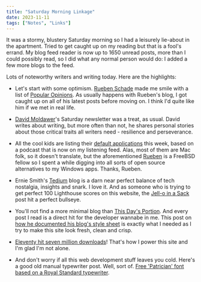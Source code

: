 ```yaml
---
title: "Saturday Morning Linkage"
date: 2023-11-11
tags: ["Notes", "Links"]
---
```


It was a stormy, blustery Saturday morning so I had a leisurely lie-about in the apartment. Tried to get caught up on my reading but that is a fool's errand.  My blog feed reader is now up to 1650 unread posts, more than I could possibly read, so I did what any normal person would do: I added a few more blogs to the feed.

Lots of noteworthy writers and writing today. Here are the highlights:

- Let's start with some optimism.  [Rueben Schade](https://rubenerd.com/) made me smile with a list of [Popular Opinions](https://rubenerd.com/my-popular-opinions-part-2/). As usually happens with Rueben's blog, I got caught up on all of his latest posts before moving on.  I think I'd quite like him if we met in real life.

- [David Moldawer](https://mavengame.com/)'s Saturday newsletter was a treat, as usual.  David writes about writing, but more often than not, he shares personal stories about those critical traits all writers need - resilience and perseverance.

- All the cool kids are listing their [default applications](https://defaults.rknight.me/) this week, based on a podcast that is now on my listening feed.  Alas, most of them are Mac folk, so it doesn't translate, but the aforementioned [Rueben](https://rubenerd.com/my-default-applications/) is a FreeBSD fellow so I spent a while digging into all sorts of open source alternatives to my Windows apps.  Thanks, Rueben.

- Ernie Smith's [Tedium](https://tedium.co/) blog is a darn near perfect balance of tech nostalgia, insights and snark.  I love it.  And as someone who is trying to get perfect 100 Lighthouse scores on this website, the [Jell-o in a Sack](https://tedium.co/2023/11/08/core-web-vitals-google-criticism/) post hit a perfect bullseye.

- You'll not find a more minimal blog than [This Day's Portion](https://www.thisdaysportion.com/).  And every post I read is a direct hit for the developer wannabe in me.  This post on [how he documented his blog's style sheet](https://www.thisdaysportion.com/notes/2023-11-11-external-stylesheets/) is exactly what I needed as I try to make this site look fresh, clean and crisp.

- [Eleventy hit seven million downloads](https://www.11ty.dev/blog/seven-million/)!  That's how I power this site and I'm glad I'm not alone.
  
- And don't worry if all this web development stuff leaves you cold.  Here's a good old manual typewriter post.  Well, sort of.  [Free 'Patrician' font based on a Royal Standard typewriter](https://writingball.blogspot.com/2023/11/free-typewriter-font-patrician.html).